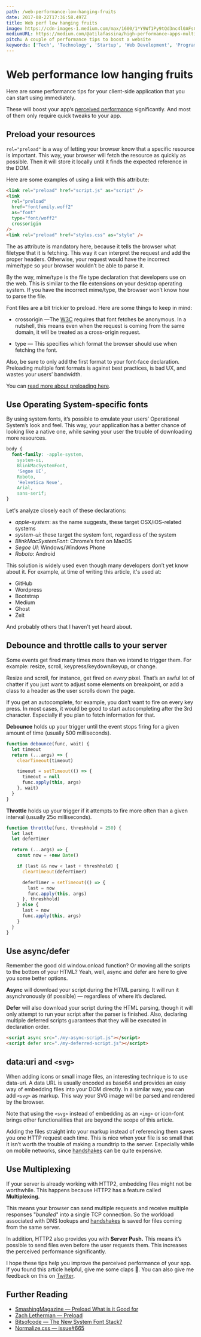 ```yaml
---
path: /web-performance-low-hanging-fruits
date: 2017-08-22T17:36:58.497Z
title: Web perf low hanging fruits
image: https://cdn-images-1.medium.com/max/1600/1*Y9Wf1Py9tQd3nc4l0AFsCQ.png
mediumURL: https://medium.com/@atilafassina/high-performance-apps-multiplexing-debouncing-system-fonts-and-other-tricks-37c6fd3d7b2d
pitch: A couple of performance tips to boost a website
keywords: ['Tech', 'Technology', 'Startup', 'Web Development', 'Programming']
---
```


# Web performance low hanging fruits

Here are some performance tips for your client-side application that you can start using immediately.

These will boost your app’s [perceived performance](https://en.wikipedia.org/wiki/Perceived_performance) significantly. And most of them only require quick tweaks to your app.

## Preload your resources

`rel="preload"` is a way of letting your browser know that a specific resource is important. This way, your browser will fetch the resource as quickly as possible. Then it will store it locally until it finds the expected reference in the DOM.

Here are some examples of using a link with this attribute:

```html
<link rel="preload" href="script.js" as="script" />
<link
  rel="preload"
  href="fontfamily.woff2"
  as="font"
  type="font/woff2"
  crossorigin
/>
<link rel="preload" href="styles.css" as="style" />
```

The as attribute is mandatory here, because it tells the browser what filetype that it is fetching. This way it can interpret the request and add the proper headers. Otherwise, your request would have the incorrect mime/type so your browser wouldn’t be able to parse it.

By the way, mime/type is the file type declaration that developers use on the web. This is similar to the file extensions on your desktop operating system. If you have the incorrect mime/type, the browser won’t know how to parse the file.

Font files are a bit trickier to preload. Here are some things to keep in mind:

- crossorigin —The [W3C](https://en.wikipedia.org/wiki/World_Wide_Web_Consortium) requires that font fetches be anonymous. In a nutshell, this means even when the request is coming from the same domain, it will be treated as a cross-origin request.

- type — This specifies which format the browser should use when fetching the font.

Also, be sure to only add the first format to your font-face declaration. Preloading multiple font formats is against best practices, is bad UX, and wastes your users’ bandwidth.

You can [read more about preloading here](https://caniuse.com/#search=preload).

## Use Operating System-specific fonts

By using system fonts, it’s possible to emulate your users’ Operational System’s look and feel. This way, your application has a better chance of looking like a native one, while saving your user the trouble of downloading more resources.

<!-- prettier-ignore-start -->
```css
body {
  font-family: -apple-system,
    system-ui,
    BlinkMacSystemFont,
    'Segoe UI',
    Roboto,
    'Helvetica Neue',
    Arial,
    sans-serif;
}
```
<!-- prettier-ignore-end -->

Let's analyze closely each of these declarations:

- _apple-system_: as the name suggests, these target OSX/iOS-related systems
- _system-ui_: these target the system font, regardless of the system
- _BlinkMacSystemFont_: Chrome’s font on MacOS
- _Segoe UI_: Windows/Windows Phone
- _Roboto_: Android

This solution is widely used even though many developers don’t yet know about it. For example, at time of writing this article, it's used at:

- GitHub
- Wordpress
- Bootstrap
- Medium
- Ghost
- Zeit

And probably others that I haven't yet heard about.

## Debounce and throttle calls to your server

Some events get fired many times more than we intend to trigger them. For example: resize, scroll, keypress/keydown/keyup, or change.

Resize and scroll, for instance, get fired on _every_ pixel. That’s an awful lot of chatter if you just want to adjust some elements on breakpoint, or add a class to a header as the user scrolls down the page.

If you get an autocomplete, for example, you don’t want to fire on every key press. In most cases, it would be good to start autocompleting after the 3rd character. Especially if you plan to fetch information for that.

**Debounce** holds up your trigger until the event stops firing for a given amount of time (usually 500 milliseconds).

```js
function debounce(func, wait) {
  let timeout
  return (...args) => {
    clearTimeout(timeout)

    timeout = setTimeout(() => {
      timeout = null
      func.apply(this, args)
    }, wait)
  }
}
```

**Throttle** holds up your trigger if it attempts to fire more often than a given interval (usually 25o milliseconds).

```js
function throttle(func, threshhold = 250) {
  let last
  let deferTimer

  return (...args) => {
    const now = +new Date()

    if (last && now < last + threshhold) {
      clearTimeout(deferTimer)

      deferTimer = setTimeout(() => {
        last = now
        func.apply(this, args)
      }, threshhold)
    } else {
      last = now
      func.apply(this, args)
    }
  }
}
```

## Use async/defer

Remember the good old window.onload function? Or moving all the scripts to the bottom of your HTML? Yeah, well, async and defer are here to give you some better options.

**Async** will download your script during the HTML parsing. It will run it asynchronously (if possible) — regardless of where it’s declared.

**Defer** will also download your script during the HTML parsing, though it will only attempt to run your script after the parser is finished. Also, declaring multiple deferred scripts guarantees that they will be executed in declaration order.

```html
<script async src="./my-async-script.js"></script>
<script defer src="./my-deferred-script.js"></script>
```

## data:uri and `<svg>`

When adding icons or small image files, an interesting technique is to use data-uri. A data URL is usually encoded as base64 and provides an easy way of embedding files into your DOM directly. In a similar way, you can add `<svg>` as markup. This way your SVG image will be parsed and rendered by the browser.

Note that using the `<svg>` instead of embedding as an `<img>` or icon-font brings other functionalities that are beyond the scope of this article.

Adding the files straight into your markup instead of referencing them saves you one HTTP request each time. This is nice when your file is so small that it isn’t worth the trouble of making a roundtrip to the server. Especially while on mobile networks, since [handshakes](https://en.wikipedia.org/wiki/Handshaking) can be quite expensive.

## Use Multiplexing

If your server is already working with HTTP2, embedding files might not be worthwhile. This happens because HTTP2 has a feature called **Multiplexing.**

This means your browser can send multiple requests and receive multiple responses "_bundled_" into a single TCP connection. So the workload associated with DNS lookups and [handshakes](https://en.wikipedia.org/wiki/Handshaking) is saved for files coming from the same server.

In addition, HTTP2 also provides you with **Server Push.** This means it’s possible to send files even before the user requests them. This increases the perceived performance significantly.

I hope these tips help you improve the perceived performance of your app. If you found this article helpful, give me some claps 👏. You can also give me feedback on this on [Twitter](https://twitter.com/atilafassina).

## Further Reading

- [SmashingMagazine — Preload What is it Good for](https://www.smashingmagazine.com/2016/02/preload-what-is-it-good-for/)
- [Zach Letherman — Preload](https://www.zachleat.com/web/preload/)
- [Bitsofcode — The New System Font Stack?](https://bitsofco.de/the-new-system-font-stack/)
- [Normalize.css — issue#665](https://github.com/necolas/normalize.css/issues/665)
